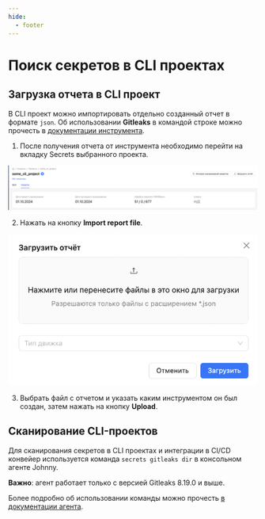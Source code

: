 ```yaml
---
hide:
  - footer
---
```


# Поиск секретов в CLI проектах 

## Загрузка отчета в CLI проект

В CLI проект можно импортировать отдельно созданный отчет в формате `json`. Об использовании **Gitleaks** в командой строке можно прочесть в [документации инструмента](https://github.com/gitleaks/gitleaks?tab=readme-ov-file#usage).

1. После получения отчета от инструмента необходимо перейти на вкладку Secrets выбранного проекта.

![CLI Project](/assets/img/secrets/cli-project.png)

2. Нажать на кнопку **Import report file**.

![CLI Upload](/assets/img/secrets/cli-upload.png)

3. Выбрать файл с отчетом и указать каким инструментом он был создан, затем нажать на кнопку **Upload**.

## Сканирование CLI-проектов

Для сканирования секретов в CLI проектах и интеграции в CI/CD конвейер используется команда `secrets gitleaks dir` в консольном агенте Johnny.

**Важно**: агент работает только с версией Gitleaks 8.19.0 и выше.

Более подробно об использовании команды можно прочесть [в документации агента](/agent/scan-secrets).
